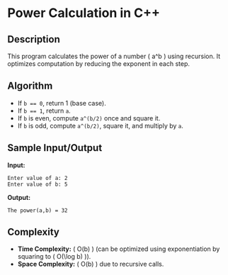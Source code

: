 # Power Calculation in C++

## Description  
This program calculates the power of a number \( a^b \) using recursion. It optimizes computation by reducing the exponent in each step.

## Algorithm  
- If `b == 0`, return 1 (base case).  
- If `b == 1`, return `a`.  
- If `b` is even, compute `a^(b/2)` once and square it.  
- If `b` is odd, compute `a^(b/2)`, square it, and multiply by `a`.
  
## Sample Input/Output  
**Input:**  
```
Enter value of a: 2  
Enter value of b: 5  
```
**Output:**  
```
The power(a,b) = 32
```

## Complexity  
- **Time Complexity:** \( O(b) \) (can be optimized using exponentiation by squaring to \( O(\log b) \)).  
- **Space Complexity:** \( O(b) \) due to recursive calls.
